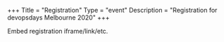+++
Title = "Registration"
Type = "event"
Description = "Registration for devopsdays Melbourne 2020"
+++

<div style="width:100%; text-align:left;">

Embed registration iframe/link/etc.
</div></div>
</div>
